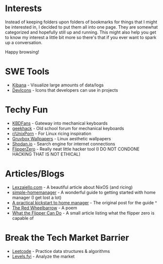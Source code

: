 # Interests
Instead of keeping folders upon folders of bookmarks for things that I might be interested in, I decided to put them all into one page. They are somewhat categorized and hopefully still up and running. This might also help you get to know my interest a little bit more so there's that if you ever want to spark up a conversation. 

Happy browsing!

# SWE Tools
- [Kibana](https://www.elastic.co/kibana) - Visualize large amounts of data/logs
- [DevIcons](https://devicon.dev/) - Icons that developers can use in projects

# Techy Fun
- [KBDFans](https://kbdfans.com/) - Gateway into mechanical keyboards
- [geekhack](https://geekhack.org/index.php) - Old school forum for mechanical keyboards
- [r/UnixPorn](https://www.reddit.com/r/unixporn/) - For Linux ricing inspiration
- [Gruvbox Wallpapers](https://gruvbox-wallpapers.pages.dev/) - Linux aesthetic wallpapers
- [Shodan.io](https://www.shodan.io/) - Search engine for internet connections
- [FlipperZero](https://flipperzero.one/) - Really neat little hacker tool (I DO NOT CONDONE HACKING THAT IS NOT ETHICAL)

# Articles/Blogs
- [Lexzaiello.com](https://lexzaiello.com/posts/nixos/) - A beautiful article about NixOS (and ricing)
- [simple-homemanager](https://github.com/Evertras/simple-homemanager/tree/main) - A wonderful guide to getting started with home manager (I get lost a lot)
- [A practical kickstart to home manager](https://discourse.nixos.org/t/a-practical-kickstart-to-home-manager/40180) - The original post for the guide ^
- [The Red Wheelbarrow](https://www.poetryfoundation.org/poems/45502/the-red-wheelbarrow) - A poem
- [What the Flipper Can Do](https://nexttechworld.com/hobby-radio/flipper-zero-real-capabilities-legal-use-guide/) - A small article listing what the flipper zero is capable of

# Break the Tech Market Barrier
- [Leetcode](https://leetcode.com/) - Practice data structures & algorithms
- [Levels.fyi](https://Levels.fyi) - Analyze the market